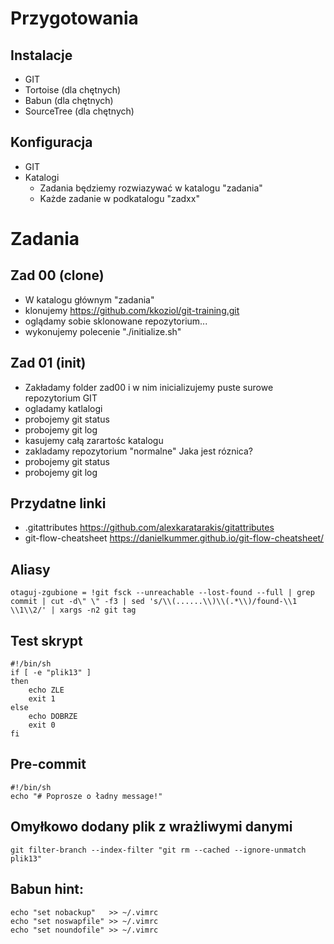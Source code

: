 # Przygotowania
## Instalacje
- GIT
- Tortoise (dla chętnych)
- Babun (dla chętnych)
- SourceTree (dla chętnych)

## Konfiguracja
- GIT
- Katalogi
  - Zadania będziemy rozwiazywać w katalogu "zadania"
  - Każde zadanie w podkatalogu "zadxx"

# Zadania
## Zad 00 (clone)
- W katalogu głównym "zadania"
- klonujemy https://github.com/kkoziol/git-training.git
- oglądamy sobie sklonowane repozytorium...
- wykonujemy polecenie "./initialize.sh"

## Zad 01 (init)
- Zakładamy folder zad00 i w nim inicializujemy puste surowe repozytorium GIT
- ogladamy katlalogi 
- probojemy git status
- probojemy git log
- kasujemy całą zarartośc katalogu
- zakladamy repozytorium "normalne" Jaka jest róznica?
- probojemy git status
- probojemy git log



## Przydatne linki

- .gitattributes https://github.com/alexkaratarakis/gitattributes
- git-flow-cheatsheet
https://danielkummer.github.io/git-flow-cheatsheet/

## Aliasy

```
otaguj-zgubione = !git fsck --unreachable --lost-found --full | grep commit | cut -d\" \" -f3 | sed 's/\\(......\\)\\(.*\\)/found-\\1 \\1\\2/' | xargs -n2 git tag 
```
## Test skrypt
```
#!/bin/sh
if [ -e "plik13" ]
then
	echo ZLE
	exit 1
else
	echo DOBRZE
	exit 0
fi
```
## Pre-commit
```
#!/bin/sh
echo "# Poprosze o ładny message!"
```
## Omyłkowo dodany plik z wrażliwymi danymi
```
git filter-branch --index-filter "git rm --cached --ignore-unmatch plik13"
```
## Babun hint:
```
echo "set nobackup"   >> ~/.vimrc
echo "set noswapfile" >> ~/.vimrc
echo "set noundofile" >> ~/.vimrc
```